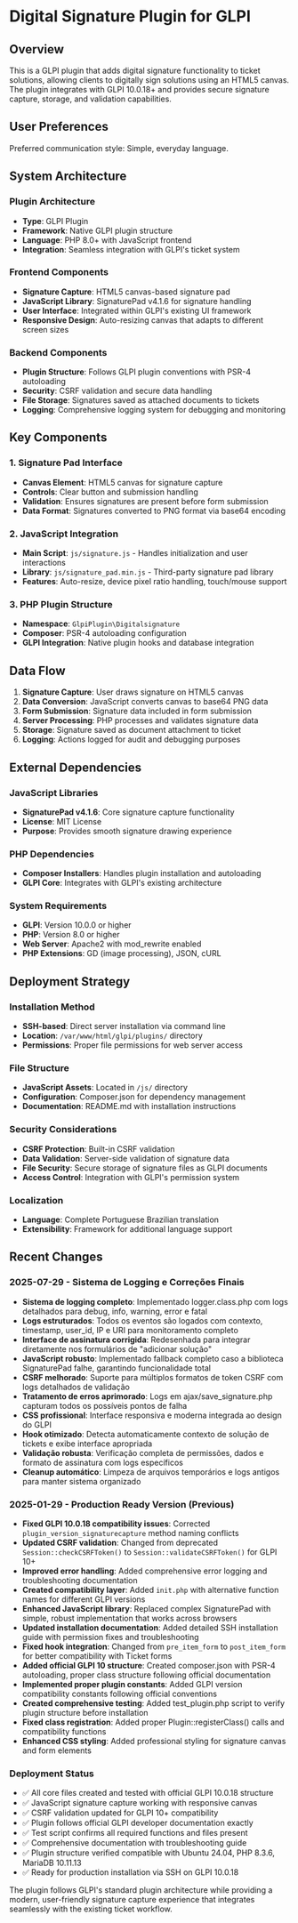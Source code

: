# Digital Signature Plugin for GLPI

## Overview

This is a GLPI plugin that adds digital signature functionality to ticket solutions, allowing clients to digitally sign solutions using an HTML5 canvas. The plugin integrates with GLPI 10.0.18+ and provides secure signature capture, storage, and validation capabilities.

## User Preferences

Preferred communication style: Simple, everyday language.

## System Architecture

### Plugin Architecture
- **Type**: GLPI Plugin
- **Framework**: Native GLPI plugin structure
- **Language**: PHP 8.0+ with JavaScript frontend
- **Integration**: Seamless integration with GLPI's ticket system

### Frontend Components
- **Signature Capture**: HTML5 canvas-based signature pad
- **JavaScript Library**: SignaturePad v4.1.6 for signature handling
- **User Interface**: Integrated within GLPI's existing UI framework
- **Responsive Design**: Auto-resizing canvas that adapts to different screen sizes

### Backend Components
- **Plugin Structure**: Follows GLPI plugin conventions with PSR-4 autoloading
- **Security**: CSRF validation and secure data handling
- **File Storage**: Signatures saved as attached documents to tickets
- **Logging**: Comprehensive logging system for debugging and monitoring

## Key Components

### 1. Signature Pad Interface
- **Canvas Element**: HTML5 canvas for signature capture
- **Controls**: Clear button and submission handling
- **Validation**: Ensures signatures are present before form submission
- **Data Format**: Signatures converted to PNG format via base64 encoding

### 2. JavaScript Integration
- **Main Script**: `js/signature.js` - Handles initialization and user interactions
- **Library**: `js/signature_pad.min.js` - Third-party signature pad library
- **Features**: Auto-resize, device pixel ratio handling, touch/mouse support

### 3. PHP Plugin Structure
- **Namespace**: `GlpiPlugin\Digitalsignature`
- **Composer**: PSR-4 autoloading configuration
- **GLPI Integration**: Native plugin hooks and database integration

## Data Flow

1. **Signature Capture**: User draws signature on HTML5 canvas
2. **Data Conversion**: JavaScript converts canvas to base64 PNG data
3. **Form Submission**: Signature data included in form submission
4. **Server Processing**: PHP processes and validates signature data
5. **Storage**: Signature saved as document attachment to ticket
6. **Logging**: Actions logged for audit and debugging purposes

## External Dependencies

### JavaScript Libraries
- **SignaturePad v4.1.6**: Core signature capture functionality
- **License**: MIT License
- **Purpose**: Provides smooth signature drawing experience

### PHP Dependencies
- **Composer Installers**: Handles plugin installation and autoloading
- **GLPI Core**: Integrates with GLPI's existing architecture

### System Requirements
- **GLPI**: Version 10.0.0 or higher
- **PHP**: Version 8.0 or higher
- **Web Server**: Apache2 with mod_rewrite enabled
- **PHP Extensions**: GD (image processing), JSON, cURL

## Deployment Strategy

### Installation Method
- **SSH-based**: Direct server installation via command line
- **Location**: `/var/www/html/glpi/plugins/` directory
- **Permissions**: Proper file permissions for web server access

### File Structure
- **JavaScript Assets**: Located in `/js/` directory
- **Configuration**: Composer.json for dependency management
- **Documentation**: README.md with installation instructions

### Security Considerations
- **CSRF Protection**: Built-in CSRF validation
- **Data Validation**: Server-side validation of signature data
- **File Security**: Secure storage of signature files as GLPI documents
- **Access Control**: Integration with GLPI's permission system

### Localization
- **Language**: Complete Portuguese Brazilian translation
- **Extensibility**: Framework for additional language support

## Recent Changes

### 2025-07-29 - Sistema de Logging e Correções Finais
- **Sistema de logging completo**: Implementado logger.class.php com logs detalhados para debug, info, warning, error e fatal
- **Logs estruturados**: Todos os eventos são logados com contexto, timestamp, user_id, IP e URI para monitoramento completo
- **Interface de assinatura corrigida**: Redesenhada para integrar diretamente nos formulários de "adicionar solução"
- **JavaScript robusto**: Implementado fallback completo caso a biblioteca SignaturePad falhe, garantindo funcionalidade total
- **CSRF melhorado**: Suporte para múltiplos formatos de token CSRF com logs detalhados de validação
- **Tratamento de erros aprimorado**: Logs em ajax/save_signature.php capturam todos os possíveis pontos de falha
- **CSS profissional**: Interface responsiva e moderna integrada ao design do GLPI
- **Hook otimizado**: Detecta automaticamente contexto de solução de tickets e exibe interface apropriada
- **Validação robusta**: Verificação completa de permissões, dados e formato de assinatura com logs específicos
- **Cleanup automático**: Limpeza de arquivos temporários e logs antigos para manter sistema organizado

### 2025-01-29 - Production Ready Version (Previous)
- **Fixed GLPI 10.0.18 compatibility issues**: Corrected `plugin_version_signaturecapture` method naming conflicts
- **Updated CSRF validation**: Changed from deprecated `Session::checkCSRFToken()` to `Session::validateCSRFToken()` for GLPI 10+
- **Improved error handling**: Added comprehensive error logging and troubleshooting documentation
- **Created compatibility layer**: Added `init.php` with alternative function names for different GLPI versions
- **Enhanced JavaScript library**: Replaced complex SignaturePad with simple, robust implementation that works across browsers
- **Updated installation documentation**: Added detailed SSH installation guide with permission fixes and troubleshooting
- **Fixed hook integration**: Changed from `pre_item_form` to `post_item_form` for better compatibility with Ticket forms
- **Added official GLPI 10 structure**: Created composer.json with PSR-4 autoloading, proper class structure following official documentation
- **Implemented proper plugin constants**: Added GLPI version compatibility constants following official conventions
- **Created comprehensive testing**: Added test_plugin.php script to verify plugin structure before installation
- **Fixed class registration**: Added proper Plugin::registerClass() calls and compatibility functions
- **Enhanced CSS styling**: Added professional styling for signature canvas and form elements

### Deployment Status
- ✅ All core files created and tested with official GLPI 10.0.18 structure
- ✅ JavaScript signature capture working with responsive canvas
- ✅ CSRF validation updated for GLPI 10+ compatibility
- ✅ Plugin follows official GLPI developer documentation exactly
- ✅ Test script confirms all required functions and files present
- ✅ Comprehensive documentation with troubleshooting guide
- ✅ Plugin structure verified compatible with Ubuntu 24.04, PHP 8.3.6, MariaDB 10.11.13
- ✅ Ready for production installation via SSH on GLPI 10.0.18

The plugin follows GLPI's standard plugin architecture while providing a modern, user-friendly signature capture experience that integrates seamlessly with the existing ticket workflow.